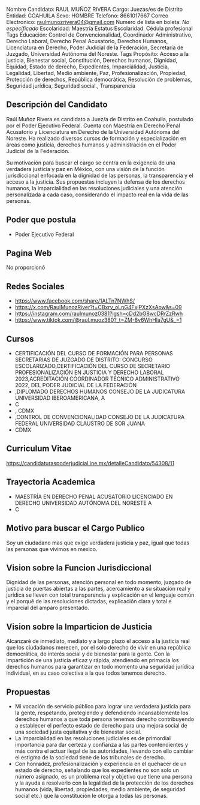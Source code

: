 Nombre Candidato: RAUL MUÑOZ RIVERA
Cargo: Juezas/es de Distrito
Entidad: COAHUILA
Sexo: HOMBRE
Telefono: 8661017667
Correo Electronico: raulmunozrivera04@gmail.com
Numero de lista en boleta: *No especificado*
Escolaridad: Maestría
Estatus Escolaridad: Cédula profesional
Tags Educación: Control de Convencionalidad, Coordinador Administrativo, Derecho Laboral, Derecho Penal Acusatorio, Derechos Humanos, Licenciatura en Derecho, Poder Judicial de la Federación, Secretaría de Juzgado, Universidad Autónoma del Noreste.
Tags Propósito: Acceso a la justicia, Bienestar social, Constitución, Derechos humanos, Dignidad, Equidad, Estado de derecho, Expedientes, Imparcialidad, Justicia, Legalidad, Libertad, Medio ambiente, Paz, Profesionalización, Propiedad, Protección de derechos, República democrática, Resolución de problemas, Seguridad jurídica, Seguridad social., Transparencia


## Descripción del Candidato 

Raúl Muñoz Rivera es candidato a Juez/a de Distrito en Coahuila, postulado por el Poder Ejecutivo Federal. Cuenta con Maestría en Derecho Penal Acusatorio y Licenciatura en Derecho de la Universidad Autónoma del Noreste. Ha realizado diversos cursos de formación y especialización en áreas como justicia, derechos humanos y administración en el Poder Judicial de la Federación.

Su motivación para buscar el cargo se centra en la exigencia de una verdadera justicia y paz en México, con una visión de la función jurisdiccional enfocada en la dignidad de las personas, la transparencia y el acceso a la justicia. Sus propuestas incluyen la defensa de los derechos humanos, la imparcialidad en las resoluciones judiciales y una atención personalizada a cada caso, considerando el impacto real en la vida de las personas.


## Poder que postula

- Poder Ejecutivo Federal


## Pagina Web

No proporcionó


## Redes Sociales

- https://www.facebook.com/share/1ALTn7NWhS/
- https://x.com/RaulMunozRiver?t=CBxrv_oLnG4FxjPXzXsAow&s=09
- https://instagram.com/raulmunoz0381?igsh=cDd2bG8wcDRrZzRwh
- https://www.tiktok.com/@raul.muoz380?_t=ZM-8v6WhHla7gU&_=1


## Cursos

- CERTIFICACIÓN DEL CURSO DE FORMACIÓN PARA PERSONAS SECRETARIAS DE JUZGADO DE DISTRITO: CONCURSO ESCOLARIZADO,CERTIFICACIÓN DEL CURSO DE SECRETARIO PROFESIONALIZACIÓN EN JUSTICIA Y DERECHO LABORAL 2023,ACREDITACIÓN COORDINADOR TÉCNICO ADMINISTRATIVO 2022, DEL PODER JUDICIAL DE LA FEDERACIÓN
- ,DIPLOMADO DERECHOS HUMANOS  CONSEJO DE LA JUDICATURA  UNIVERSIDAD IBEROAMERICANA, A
- C
- , CDMX
- ,CONTROL DE CONVENCIONALIDAD  CONSEJO DE LA JUDICATURA FEDERAL  UNIVERSIDAD CLAUSTRO DE SOR JUANA
- CDMX


## Curriculum Vitae

https://candidaturaspoderjudicial.ine.mx/detalleCandidato/54308/11


## Trayectoria Academica

- MAESTRÍA EN DERECHO PENAL ACUSATORIO LICENCIADO EN DERECHO UNIVERSIDAD AUTÓNOMA DEL NORESTE A
- C


## Motivo para buscar el Cargo Publico

Soy un ciudadano mas que exige verdadera justicia y paz, igual que todas las personas que vivimos en mexico.


## Vision sobre la Funcion Jurisdiccional

Dignidad de las personas, atención personal en todo momento, juzgado de justicia de puertas abiertas a las partes, acercamiento a su situación real y jurídica se lleven con total transparencia y explicación en el lenguaje común y el porqué de las resoluciones dictadas, explicación clara y total e imparcial del amparo presentado.


## Vision sobre la Imparticion de Justicia

Alcanzaré de inmediato, mediato y a largo plazo el acceso a la justicia real que los ciudadanos merecen, por el solo derecho de vivir en una república democrática, de interés social y de bienestar para la gente. Con la impartición de una justicia eficaz y rápida, atendiendo en primacía los derechos humanos para garantizar en todo momento una seguridad jurídica individual, en su caso colectiva a la que todos tenemos derecho.


## Propuestas

- Mi vocación de servicio público para lograr una verdadera justicia para la gente, respetando, protegiendo y defendiendo incansablemente los derechos humanos a que toda persona tenemos derecho contribuyendo a establecer el perfecto estado de derecho para una mejora social de una sociedad justa equitativa y de bienestar social.
- La imparcialidad en las resoluciones judiciales es de primordial importancia para dar certeza y confianza a las partes contendientes y más contra el actuar ilegal de las autoridades, llevando con ello cambiar el estigma de la sociedad tiene de los tribunales de derecho.
- Con honradez, profesionalización y experiencia en el quehacer de un estado de derecho, señalando que los expedientes no son solo un número asignado, es un problema real y objetivo que tiene una persona y la ayuda a resolverlo con la legalidad de la protección de los derechos humanos (vida, libertad, propiedades, medio ambiente, de seguridad social etc.) que la constitución le otorga a todas las personas.

